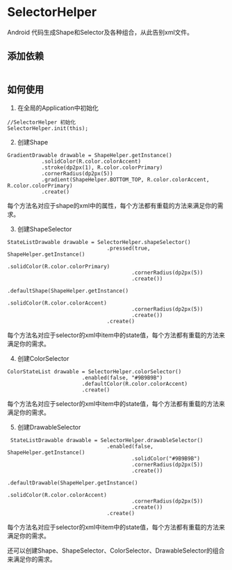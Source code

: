 # SelectorHelper
Android 代码生成Shape和Selector及各种组合，从此告别xml文件。

## 添加依赖
```

```

## 如何使用
1. 在全局的Application中初始化
```
//SelectorHelper 初始化
SelectorHelper.init(this);
```
2. 创建Shape
```
GradientDrawable drawable = ShapeHelper.getInstance()
           .solidColor(R.color.colorAccent)
           .stroke(dp2px(1), R.color.colorPrimary)
           .cornerRadius(dp2px(5))
           .gradient(ShapeHelper.BOTTOM_TOP, R.color.colorAccent, R.color.colorPrimary)
           .create()
```
每个方法名对应于shape的xml中的属性，每个方法都有重载的方法来满足你的需求。

3. 创建ShapeSelector
```
StateListDrawable drawable = SelectorHelper.shapeSelector()
                                .pressed(true, ShapeHelper.getInstance()
                                        .solidColor(R.color.colorPrimary)
                                        .cornerRadius(dp2px(5))
                                        .create())
                                .defaultShape(ShapeHelper.getInstance()
                                        .solidColor(R.color.colorAccent)
                                        .cornerRadius(dp2px(5))
                                        .create())
                                .create()
```
每个方法名对应于selector的xml中item中的state值，每个方法都有重载的方法来满足你的需求。

4. 创建ColorSelector
```
ColorStateList drawable = SelectorHelper.colorSelector()
                        .enabled(false, "#9B9B9B")
                        .defaultColor(R.color.colorAccent)
                        .create()
```
每个方法名对应于selector的xml中item中的state值，每个方法都有重载的方法来满足你的需求。

5. 创建DrawableSelector
```
 StateListDrawable drawable = SelectorHelper.drawableSelector()
                                .enabled(false, ShapeHelper.getInstance()
                                        .solidColor("#9B9B9B")
                                        .cornerRadius(dp2px(5))
                                        .create())
                                .defaultDrawable(ShapeHelper.getInstance()
                                        .solidColor(R.color.colorAccent)
                                        .cornerRadius(dp2px(5))
                                        .create())
                                .create()
```
每个方法名对应于selector的xml中item中的state值，每个方法都有重载的方法来满足你的需求。

还可以创建Shape、ShapeSelector、ColorSelector、DrawableSelector的组合来满足你的需求。
